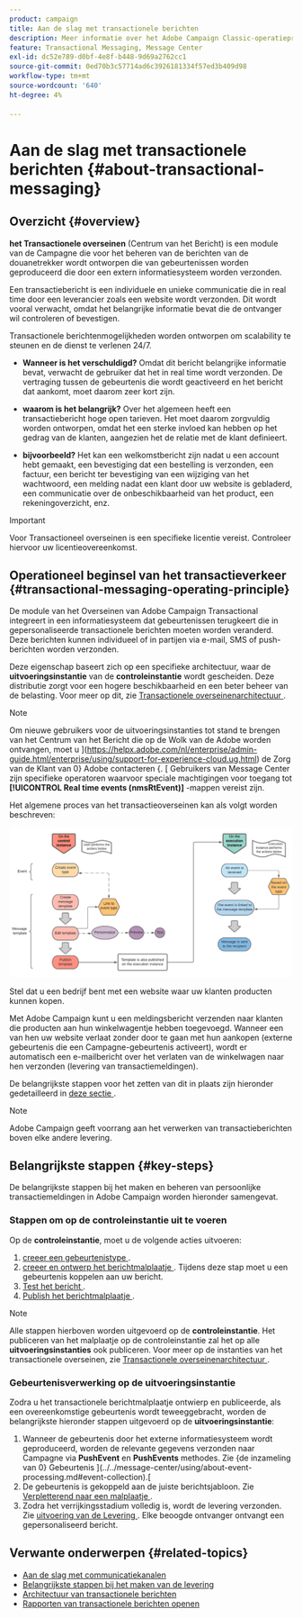 ```yaml
---
product: campaign
title: Aan de slag met transactionele berichten
description: Meer informatie over het Adobe Campaign Classic-operatieprincipe voor berichten en de belangrijkste stappen
feature: Transactional Messaging, Message Center
exl-id: dc52e789-d0bf-4e8f-b448-9d69a2762cc1
source-git-commit: 0ed70b3c57714ad6c3926181334f57ed3b409d98
workflow-type: tm+mt
source-wordcount: '640'
ht-degree: 4%

---
```



# Aan de slag met transactionele berichten {#about-transactional-messaging}



## Overzicht {#overview}

**het Transactionele overseinen** (Centrum van het Bericht) is een module van de Campagne die voor het beheren van de berichten van de douanetrekker wordt ontworpen die van gebeurtenissen worden geproduceerd die door een extern informatiesysteem worden verzonden.

Een transactiebericht is een individuele en unieke communicatie die in real time door een leverancier zoals een website wordt verzonden. Dit wordt vooral verwacht, omdat het belangrijke informatie bevat die de ontvanger wil controleren of bevestigen.

Transactionele berichtenmogelijkheden worden ontworpen om scalability te steunen en de dienst te verlenen 24/7.

* **Wanneer is het verschuldigd?** Omdat dit bericht belangrijke informatie bevat, verwacht de gebruiker dat het in real time wordt verzonden. De vertraging tussen de gebeurtenis die wordt geactiveerd en het bericht dat aankomt, moet daarom zeer kort zijn.

* **waarom is het belangrijk?** Over het algemeen heeft een transactiebericht hoge open tarieven. Het moet daarom zorgvuldig worden ontworpen, omdat het een sterke invloed kan hebben op het gedrag van de klanten, aangezien het de relatie met de klant definieert.

* **bijvoorbeeld?** Het kan een welkomstbericht zijn nadat u een account hebt gemaakt, een bevestiging dat een bestelling is verzonden, een factuur, een bericht ter bevestiging van een wijziging van het wachtwoord, een melding nadat een klant door uw website is gebladerd, een communicatie over de onbeschikbaarheid van het product, een rekeningoverzicht, enz.

>[!IMPORTANT]
>
>Voor Transactioneel overseinen is een specifieke licentie vereist. Controleer hiervoor uw licentieovereenkomst.

<!--Before starting with transactional messaging, make sure you read the corresponding [best practices and limitations]().-->

## Operationeel beginsel van het transactieverkeer {#transactional-messaging-operating-principle}

De module van het Overseinen van Adobe Campaign Transactional integreert in een informatiesysteem dat gebeurtenissen terugkeert die in gepersonaliseerde transactionele berichten moeten worden veranderd. Deze berichten kunnen individueel of in partijen via e-mail, SMS of push-berichten worden verzonden.

Deze eigenschap baseert zich op een specifieke architectuur, waar de **uitvoeringsinstantie** van de **controleinstantie** wordt gescheiden. Deze distributie zorgt voor een hogere beschikbaarheid en een beter beheer van de belasting. Voor meer op dit, zie [ Transactionele overseinenarchitectuur ](../../message-center/using/transactional-messaging-architecture.md).

>[!NOTE]
>
>Om nieuwe gebruikers voor de uitvoeringsinstanties tot stand te brengen van het Centrum van het Bericht die op de Wolk van de Adobe worden ontvangen, moet u ](https://helpx.adobe.com/nl/enterprise/admin-guide.html/enterprise/using/support-for-experience-cloud.ug.html) de Zorg van de Klant van 0} Adobe contacteren {. [ Gebruikers van Message Center zijn specifieke operatoren waarvoor speciale machtigingen voor toegang tot **[!UICONTROL Real time events (nmsRtEvent)]** -mappen vereist zijn.

Het algemene proces van het transactieoverseinen kan als volgt worden beschreven:

![](assets/transactional-msg-overview.png)

Stel dat u een bedrijf bent met een website waar uw klanten producten kunnen kopen.

Met Adobe Campaign kunt u een meldingsbericht verzenden naar klanten die producten aan hun winkelwagentje hebben toegevoegd. Wanneer een van hen uw website verlaat zonder door te gaan met hun aankopen (externe gebeurtenis die een Campagne-gebeurtenis activeert), wordt er automatisch een e-mailbericht over het verlaten van de winkelwagen naar hen verzonden (levering van transactiemeldingen).

De belangrijkste stappen voor het zetten van dit in plaats zijn hieronder gedetailleerd in [ deze sectie ](#key-steps).

>[!NOTE]
>
>Adobe Campaign geeft voorrang aan het verwerken van transactieberichten boven elke andere levering.

## Belangrijkste stappen {#key-steps}

De belangrijkste stappen bij het maken en beheren van persoonlijke transactiemeldingen in Adobe Campaign worden hieronder samengevat.

### Stappen om op de controleinstantie uit te voeren

Op de **controleinstantie**, moet u de volgende acties uitvoeren:

1. [ creeer een gebeurtenistype ](../../message-center/using/creating-event-types.md).
1. [ creeer en ontwerp het berichtmalplaatje ](../../message-center/using/creating-the-message-template.md). Tijdens deze stap moet u een gebeurtenis koppelen aan uw bericht.
1. [ Test het bericht ](../../message-center/using/testing-message-templates.md).
1. [ Publish het berichtmalplaatje ](../../message-center/using/publishing-message-templates.md).

>[!NOTE]
>
>Alle stappen hierboven worden uitgevoerd op de **controleinstantie**. Het publiceren van het malplaatje op de controleinstantie zal het op alle **uitvoeringsinstanties** ook publiceren. Voor meer op de instanties van het transactionele overseinen, zie [ Transactionele overseinenarchitectuur ](../../message-center/using/transactional-messaging-architecture.md).

### Gebeurtenisverwerking op de uitvoeringsinstantie

Zodra u het transactionele berichtmalplaatje ontwierp en publiceerde, als een overeenkomstige gebeurtenis wordt teweeggebracht, worden de belangrijkste hieronder stappen uitgevoerd op de **uitvoeringsinstantie**:

1. Wanneer de gebeurtenis door het externe informatiesysteem wordt geproduceerd, worden de relevante gegevens verzonden naar Campagne via **PushEvent** en **PushEvents** methodes. Zie {de inzameling van 0} Gebeurtenis ](../../message-center/using/about-event-processing.md#event-collection).[
1. De gebeurtenis is gekoppeld aan de juiste berichtsjabloon. Zie [ Verpletterend naar een malplaatje ](../../message-center/using/about-event-processing.md#routing-towards-a-template).
1. Zodra het verrijkingsstadium volledig is, wordt de levering verzonden. Zie [ uitvoering van de Levering ](../../message-center/using/delivery-execution.md). Elke beoogde ontvanger ontvangt een gepersonaliseerd bericht.

## Verwante onderwerpen {#related-topics}

* [Aan de slag met communicatiekanalen](../../delivery/using/communication-channels.md)
* [Belangrijkste stappen bij het maken van de levering](../../delivery/using/steps-about-delivery-creation-steps.md)
* [Architectuur van transactionele berichten](../../message-center/using/transactional-messaging-architecture.md)
* [Rapporten van transactionele berichten openen ](../../message-center/using/about-transactional-messaging-reports.md)
